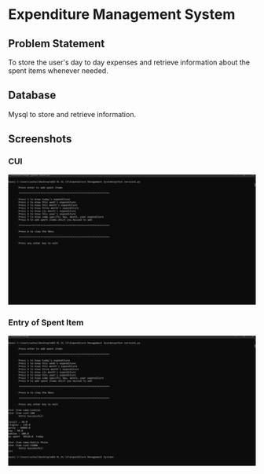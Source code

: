 # Expenditure Management System

## Problem Statement
To store the user's day to day expenses and retrieve information about the spent items whenever needed.

## Database
Mysql to store and retrieve information.

## Screenshots
### CUI
   ![CUI](/CUI.png)
   
### Entry of Spent Item
   ![Entry](/adding_expenditure.png)
  


